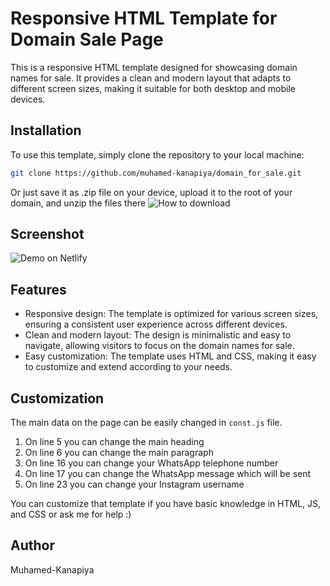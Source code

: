 # Responsive HTML Template for Domain Sale Page

This is a responsive HTML template designed for showcasing domain names for sale. It provides a clean and modern layout that adapts to different screen sizes, making it suitable for both desktop and mobile devices.

## Installation

To use this template, simply clone the repository to your local machine:

```bash
git clone https://github.com/muhamed-kanapiya/domain_for_sale.git
```

Or just save it as .zip file on your device, upload it to the root of your domain, and unzip the files there
![How to download](https://github.com/muhamed-kanapiya/domain_for_sale/blob/main/how_to_save.png?raw=true)

## Screenshot

![Demo on Netlify](https://github.com/muhamed-kanapiya/domain_for_sale/blob/main/screenshot.jpg?raw=true)

## Features

- Responsive design: The template is optimized for various screen sizes, ensuring a consistent user experience across different devices.
- Clean and modern layout: The design is minimalistic and easy to navigate, allowing visitors to focus on the domain names for sale.
- Easy customization: The template uses HTML and CSS, making it easy to customize and extend according to your needs.

## Customization

The main data on the page can be easily changed in `const.js` file.

1. On line 5 you can change the main heading
2. On line 6 you can change the main paragraph
3. On line 16 you can change your WhatsApp telephone number
4. On line 17 you can change the WhatsApp message which will be sent
5. On line 23 you can change your Instagram username

You can customize that template if you have basic knowledge in HTML, JS, and CSS or ask me for help :)

## Author

Muhamed-Kanapiya
